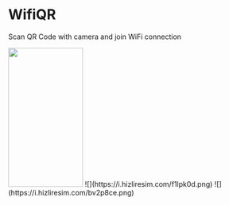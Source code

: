 # WifiQR
Scan QR Code with camera and join WiFi connection


<img src="[https://user-images.githubusercontent.com/16319829/81180309-2b51f000-8fee-11ea-8a78-ddfe8c3412a7.png](https://camo.githubusercontent.com/49aa15050b583689fca52d39b0b3fca4115785f87b8e80a628bb5a86dd58a4a6/68747470733a2f2f692e68697a6c69726573696d2e636f6d2f66316c706b30642e706e67)" width="150" height="280">
![](https://i.hizliresim.com/f1lpk0d.png)
![](https://i.hizliresim.com/bv2p8ce.png)
